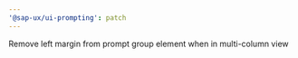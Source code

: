 ```yaml
---
'@sap-ux/ui-prompting': patch
---
```


Remove left margin from prompt group element when in multi-column view
